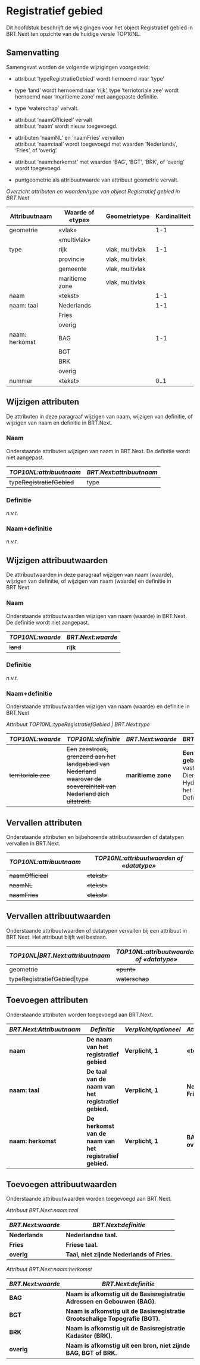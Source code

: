 Registratief gebied
===================

Dit hoofdstuk beschrijft de wijzigingen voor het object Registratief gebied in
BRT.Next ten opzichte van de huidige versie TOP10NL.

Samenvatting
------------

Samengevat worden de volgende wijzigingen voorgesteld:

-   attribuut ‘typeRegistratieGebied’ wordt hernoemd naar ‘type’

-   type ‘land’ wordt hernoemd naar ‘rijk’, type ‘terriotoriale zee’ wordt
    hernoemd naar ‘maritieme zone’ met aangepaste definitie.

-   type ‘waterschap’ vervalt.

-   attribuut ‘naamOfficieel’ vervalt<br />attribuut ‘naam’ wordt nieuw toegevoegd.

-   attributen ‘naamNL’ en ‘naamFries’ vervallen<br />attribuut ‘naam:taal’ wordt
    toegevoegd met waarden ‘Nederlands’, ‘Fries’, of ‘overig’.

-   attribuut ‘naam:herkomst’ met waarden ‘BAG’, ‘BGT’, ‘BRK’, of ‘overig’ wordt
    toegevoegd.

-   puntgeometrie als attribuutwaarde van attribuut geometrie vervalt.

*Overzicht attributen en waarden/type van object Registratief gebied in
BRT.Next*

| Attribuutnaam  | Waarde of «type» | Geometrietype   | Kardinaliteit |
|----------------|------------------|-----------------|---------------|
| geometrie      | «vlak»           |                 | 1-1           |
|                | «multivlak»      |                 |               |
| type           | rijk             | vlak, multivlak | 1-1           |
|                | provincie        | vlak, multivlak |               |
|                | gemeente         | vlak, multivlak |               |
|                | maritieme zone   | vlak, multivlak |               |
| naam           | «tekst»          |                 | 1-1           |
| naam: taal     | Nederlands       |                 | 1-1           |
|                | Fries            |                 |               |
|                | overig           |                 |               |
| naam: herkomst | BAG              |                 | 1-1           |
|                | BGT              |                 |               |
|                | BRK              |                 |               |
|                | overig           |                 |               |
| nummer         | «tekst»          |                 | 0..1          |

Wijzigen attributen
-------------------

De attributen in deze paragraaf wijzigen van naam, wijzigen van definitie, of
wijzigen van naam en definitie in BRT.Next.

### Naam

Onderstaande attributen wijzigen van naam in BRT.Next. De definitie wordt niet
aangepast.

| *TOP10NL:attribuutnaam*        | *BRT.Next:attribuutnaam* |
|--------------------------------|--------------------------|
| type~~RegistratiefGebied~~ | type                     |

### Definitie

*n.v.t.*

### Naam+definitie

*n.v.t.*

Wijzigen attribuutwaarden
-------------------------

De attribuutwaarden in deze paragraaf wijzigen van naam (waarde), wijzigen van
definitie, of wijzigen van naam (waarde) en definitie in BRT.Next

### Naam

Onderstaande attribuutwaarden wijzigen van naam (waarde) in BRT.Next. De
definitie wordt niet aangepast.

| *TOP10NL:waarde* | *BRT.Next:waarde* |
|------------------|-------------------|
| ~~land~~     | **rijk**          |

### Definitie

*n.v.t.*

### Naam+definitie

Onderstaande attribuutwaarden wijzigen van naam (waarde) en definitie in
BRT.Next

*Attribuut TOP10NL:typeRegistratiefGebied | BRT.Next:type*

| *TOP10NL:waarde*         | *TOP10NL:definitie*                                                                                                               | *BRT.Next:waarde*  | *BRT.Next:definitie*                                                                                              |
|--------------------------|-----------------------------------------------------------------------------------------------------------------------------------|--------------------|-------------------------------------------------------------------------------------------------------------------|
| ~~territoriale zee~~ | ~~Een~~ zee~~strook, grenzend aan het landgebied van Nederland waarover de soevereiniteit van Nederland zich uitstrekt.~~ | **maritieme zone** | **Een bestuurlijk gebied op** zee**, vastgesteld oor de Dienst der Hydrografie van het Ministerie van Defensie.** |

Vervallen attributen
--------------------

Onderstaande attributen en bijbehorende attribuutwaarden of datatypen vervallen
in BRT.Next.

| *TOP10NL:attribuutnaam* | *TOP10NL:attribuutwaarden of «datatype»* |
|-------------------------|------------------------------------------|
| ~~naamOfficieel~~   | ~~«tekst»~~                          |
| ~~naamNL~~          | ~~«tekst»~~                          |
| ~~naamFries~~       | ~~«tekst»~~                          |

Vervallen attribuutwaarden
--------------------------

Onderstaande attribuutwaarden of datatypen vervallen bij een attribuut in
BRT.Next. Het attribuut blijft wel bestaan.

| *TOP10NL\|BRT.Next:attribuutnaam* | *TOP10NL:attribuutwaarden of «datatype»* |
|-----------------------------------|------------------------------------------|
| geometrie                         | ~~«punt»~~                           |
| typeRegistratiefGebied\|type      | ~~waterschap~~                       |

Toevoegen attributen
--------------------

Onderstaande attributen worden toegevoegd aan BRT.Next.

| *BRT.Next:Attribuutnaam* | *Definitie*                                              | *Verplicht/optioneel* | *Attribuutwaarde*             |
|--------------------------|----------------------------------------------------------|-----------------------|-------------------------------|
| **naam**                 | **De naam van het registratief gebied**                  | **Verplicht, 1**      | **«tekst»**                   |
| **naam: taal**           | **De taal van de naam van het registratief gebied.**     | **Verplicht, 1**      | **Nederlands, Fries, overig** |
| **naam: herkomst**       | **De herkomst van de naam van het registratief gebied.** | **Verplicht, 1**      | **BAG, BGT, BRK, overig**     |

Toevoegen attribuutwaarden
--------------------------

Onderstaande attribuutwaarden worden toegevoegd aan BRT.Next.

*Attribuut BRT.Next:naam:taal*

| *BRT.Next:waarde* | *BRT.Next:definitie*                       |
|-------------------|--------------------------------------------|
| **Nederlands**    | **Nederlandse taal.**                      |
| **Fries**         | **Friese taal.**                           |
| **overig**        | **Taal, niet zijnde Nederlands of Fries.** |

*Attribuut BRT.Next:naam:herkomst*

| *BRT.Next:waarde* | *BRT.Next:definitie*                                                          |
|-------------------|-------------------------------------------------------------------------------|
| **BAG**           | **Naam is afkomstig uit de Basisregistratie Adressen en Gebouwen (BAG).**     |
| **BGT**           | **Naam is afkomstig uit de Basisregistratie Grootschalige Topografie (BGT).** |
| **BRK**           | **Naam is afkomstig uit de Basisregistratie Kadaster (BRK).**                 |
| **overig**        | **Naam is afkomstig uit een bron, niet zijnde BAG, BGT of BRK.**              |
